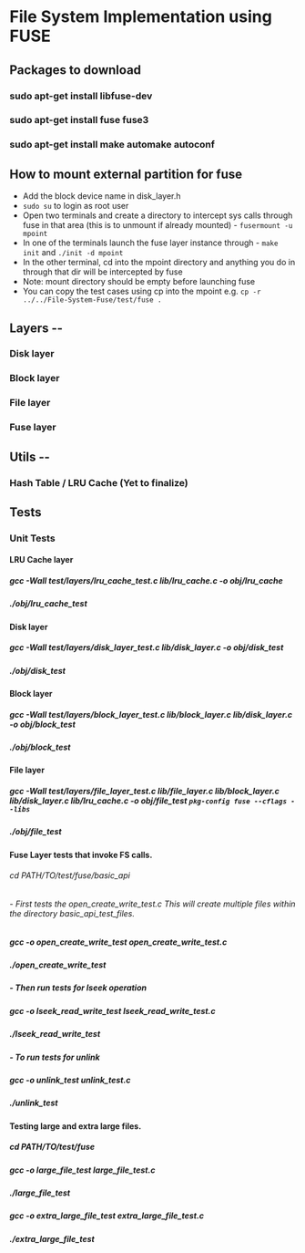 # File System Implementation using FUSE

## Packages to download

### sudo apt-get install libfuse-dev
### sudo apt-get install fuse fuse3
### sudo apt-get install make automake autoconf

## How to mount external partition for fuse
- Add the block device name in disk_layer.h
- ``` sudo su ``` to login as root user
- Open two terminals and create a directory to intercept sys calls through fuse in that area (this is to unmount if already mounted) - ``` fusermount -u mpoint ```
- In one of the terminals launch the fuse layer instance through - ``` make init ``` and ``` ./init -d mpoint ```
- In the other terminal, cd into the mpoint directory and anything you do in through that dir will be intercepted by fuse
- Note: mount directory should be empty before launching fuse 
- You can copy the test cases using cp into the mpoint e.g. ``` cp -r ../../File-System-Fuse/test/fuse . ```

## Layers --

### Disk layer

### Block layer

### File layer

### Fuse layer

## Utils --

### Hash Table / LRU Cache (Yet to finalize)

## Tests

### Unit Tests

#### LRU Cache layer

##### gcc -Wall test/layers/lru_cache_test.c lib/lru_cache.c -o obj/lru_cache
##### ./obj/lru_cache_test

#### Disk layer

##### gcc -Wall test/layers/disk_layer_test.c lib/disk_layer.c -o obj/disk_test
##### ./obj/disk_test

#### Block layer

##### gcc -Wall test/layers/block_layer_test.c lib/block_layer.c lib/disk_layer.c -o obj/block_test
##### ./obj/block_test

#### File layer

##### gcc -Wall test/layers/file_layer_test.c lib/file_layer.c lib/block_layer.c lib/disk_layer.c lib/lru_cache.c -o obj/file_test `pkg-config fuse --cflags --libs`
##### ./obj/file_test

#### Fuse Layer tests that invoke FS calls. 
###### cd PATH/TO/test/fuse/basic_api
###### - First tests the open_create_write_test.c This will create multiple files within the directory basic_api_test_files.
##### gcc -o open_create_write_test open_create_write_test.c
##### ./open_create_write_test

##### - Then run tests for lseek operation
##### gcc -o lseek_read_write_test lseek_read_write_test.c
##### ./lseek_read_write_test

##### - To run tests for unlink
##### gcc -o unlink_test unlink_test.c
##### ./unlink_test

#### Testing large and extra large files.
##### cd PATH/TO/test/fuse
##### gcc -o large_file_test  large_file_test.c
##### ./large_file_test

##### gcc -o extra_large_file_test extra_large_file_test.c
##### ./extra_large_file_test



